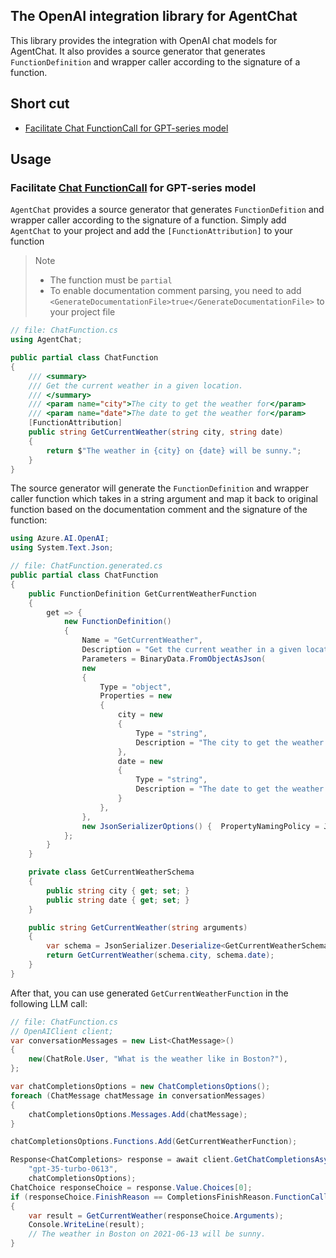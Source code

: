 ## The OpenAI integration library for AgentChat

This library provides the integration with OpenAI chat models for AgentChat. It also provides a source generator that generates `FunctionDefinition` and wrapper caller according to the signature of a function.

## Short cut
- [Facilitate Chat FunctionCall for GPT-series model](#facilitate-chat-functioncall-for-gpt-series-model)

## Usage
### Facilitate [Chat FunctionCall](https://learn.microsoft.com/en-us/dotnet/api/overview/azure/ai.openai-readme?view=azure-dotnet-preview#use-chat-functions) for GPT-series model
`AgentChat` provides a source generator that generates `FunctionDefition` and wrapper caller according to the signature of a function. Simply add `AgentChat` to your project and add the `[FunctionAttribution]` to your function 

> Note
> - The function must be `partial`
> - To enable documentation comment parsing, you need to add `<GenerateDocumentationFile>true</GenerateDocumentationFile>` to your project file


```csharp
// file: ChatFunction.cs
using AgentChat;

public partial class ChatFunction
{
    /// <summary>
    /// Get the current weather in a given location.
    /// </summary>
    /// <param name="city">The city to get the weather for</param>
    /// <param name="date">The date to get the weather for</param>
    [FunctionAttribution]
    public string GetCurrentWeather(string city, string date)
    {
        return $"The weather in {city} on {date} will be sunny.";
    }
}
```

The source generator will generate the `FunctionDefinition` and wrapper caller function which takes in a string argument and map it back to original function based on the documentation comment and the signature of the function:

```csharp
using Azure.AI.OpenAI;
using System.Text.Json;

// file: ChatFunction.generated.cs
public partial class ChatFunction
{
    public FunctionDefinition GetCurrentWeatherFunction
    {
        get => {
            new FunctionDefinition()
            {
                Name = "GetCurrentWeather",
                Description = "Get the current weather in a given location.",
                Parameters = BinaryData.FromObjectAsJson(
                new
                {
                    Type = "object",
                    Properties = new
                    {
                        city = new
                        {
                            Type = "string",
                            Description = "The city to get the weather for",
                        },
                        date = new
                        {
                            Type = "string",
                            Description = "The date to get the weather for",
                        }
                    },
                },
                new JsonSerializerOptions() {  PropertyNamingPolicy = JsonNamingPolicy.CamelCase }),
            };
        }
    }

    private class GetCurrentWeatherSchema
    {
        public string city { get; set; }
        public string date { get; set; }
    }

    public string GetCurrentWeather(string arguments)
    {
        var schema = JsonSerializer.Deserialize<GetCurrentWeatherSchema>(arguments);
        return GetCurrentWeather(schema.city, schema.date);
    }
}
```

After that, you can use generated `GetCurrentWeatherFunction` in the following LLM call:

```csharp
// file: ChatFunction.cs
// OpenAIClient client;
var conversationMessages = new List<ChatMessage>()
{
    new(ChatRole.User, "What is the weather like in Boston?"),
};

var chatCompletionsOptions = new ChatCompletionsOptions();
foreach (ChatMessage chatMessage in conversationMessages)
{
    chatCompletionsOptions.Messages.Add(chatMessage);
}

chatCompletionsOptions.Functions.Add(GetCurrentWeatherFunction);

Response<ChatCompletions> response = await client.GetChatCompletionsAsync(
    "gpt-35-turbo-0613",
    chatCompletionsOptions);
ChatChoice responseChoice = response.Value.Choices[0];
if (responseChoice.FinishReason == CompletionsFinishReason.FunctionCall && responseChoice.Function.Name == GetCurrentWeatherFunction.Name)
{
    var result = GetCurrentWeather(responseChoice.Arguments);
    Console.WriteLine(result);
    // The weather in Boston on 2021-06-13 will be sunny.
}
```
